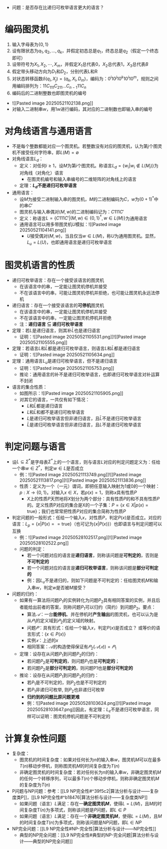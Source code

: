 - 问题：是否存在比递归可枚举语言更大的语言？
# 编码图灵机
1. 输入字母表为$\{0,1\}$
2. 设有限状态为$q_1,q_2,…,q_k$，并假定初态总是$q_1$，终态总是$q_2$（假定一个终态即可）
3. 设带符号为$X_1,X_2,\cdots,X_m$，并假定$X_1$总代表0，$X_2$总代表1，$X_3$总代表$B$
4. 假定带头移动方向为$D_1$和$D_2$，分别代表L和R
5. 对状态转移函数$\delta(q_i,X_j)=(q_k,X_l,D_m)$，编码为：$0^i10^j10^k10^i10^m$，规则之间用编码排列为：$11C_111C_211...C_{n-1}11C_n$
6. 编码后的二进制整数也即图灵机的编号
- ![[Pasted image 20250521102138.png]]
- 对输入二进制串$w$，用$1w$进行编码，其对应的二进制数也即输入串的编号
# 对角线语言与通用语言
- 不是每个整数都能对应一个图灵机。若整数没有对应的图灵机，认为第$j$个图灵机不接受任何字符串，即$L(M)=\emptyset$
- 对角线语言$L_d$：
	- 定义：对任何$i≥1$，设$M$为第$i$个图灵机。称语言$L_d=\{w_i|w_i\notin L(M_i)\}$为对角线（对角化）语言
		- 在图灵机编号和输入串编号的二维矩阵的对角线上的语言
	- 定理：**$L_d$不是递归可枚举语言**
- 通用语言：
	- 设$M$为接受二进制输入串的图灵机，$M$的二进制编码为$C$，$w$为$(0+1)^*$中的串$C'$
	- 图灵机与输入串偶对$(M,w)$的二进制编码记为：$C111C'$
	- 定义：称语言$L=\{C111C' |(M, w) ∈\{0,1\}^*,w\in L(M)\}$为通用语言
	- 通用语言可以用多带图灵机$U$模拟：![[Pasted image 20250521104141.png]]
		- $U$接受偶对$(M,w)$，当且仅当$w\in L(M)$，称$U$为通用图灵机。显然，$L_u=L(U)$，也即通用语言是递归可枚举语言
# 图灵机语言的性质
- 递归可枚举语言：存在一个接受该语言的图灵机
	- 在该语言中的串，一定能让图灵机停机并接受
	- 不在该语言中的串，可能让图灵机停机并拒绝，也可能让图灵机永远法停机
- 递归语言：存在一个接受该语言的**可停机**图灵机
	- 在该语言中的串，一定能让图灵机停机并接受
	- 不在该语言中的串，一定能让图灵机停机并拒绝
	- 注：**递归语言 $\subseteq$ 递归可枚举语言**
- 定理：若$L$是递归语言，则其补$\bar{L}$也是递归语言
	- 证明：![[Pasted image 20250521105531.png]]![[Pasted image 20250521105555.png]]
- 定理：若语言$L$和$\bar L$都是递归可枚举语言，则语言$L$和$\bar L$都是递归语言
	- 证明：![[Pasted image 20250521105634.png]]
- 定理：通用语言$L_u$是递归可枚举语言，但不是递归语言
	- 证明：![[Pasted image 20250521105753.png]]
	- 推论：通用语言的补不是递归可枚举语言，也即递归可枚举语言对补运算不封闭
- 语言的集合性质：
	- 如图所示：![[Pasted image 20250521105905.png]]
	- 对其它的语言，一共仅有如下情况：
		- $L$和$\bar L$都是递归语言
		- $L$和$\bar L$和都不是递归可枚举语言
		- $L$是递归可枚举语言但非递归语言，且$\bar L$不是递归可枚举语言
		- $\bar L$是递归可枚举语言但非递归语言，且$L$不是递归可枚举语言
# 判定问题与语言
- 设$L\subseteq \Sigma^*$是字母表$\Sigma^*$上的一个语言，则与语言$L$对应的判定问题定义为：任给一个串$w∈Z^*$，判定$w∈L$是否成立
	- 例：![[Pasted image 20250521113749.png]]![[Pasted image 20250521113817.png]]![[Pasted image 20250521113836.png]]
	- 性质：定义为一个（一元）谓词，即把任意输入映射为1或0的一个映射：$p: X\rightarrow\{0,1\}$。对输入$x\in X$，若$p(x)=1$，则称$x$具有性质$P$
		- $X$上的性质$P$天然地将$X$划分为两个部分：具有性质$P$的和不具有性质$P$的。定义性质P对应的集合是X的一个子集：$P=\{x \in X |p(x) = \text{true}\}$；我们也常常把性质$P$对应的集合简称为性质$P$
- 判定问题的一般形式：任给一个输入$x$，对性质$P$，判定$P(x)$是否成立。对应的语言：$L_p= \{x | P(x) == \text{true}\}$（也可记为$\{x|P(x)\}$）也即语言与判定问题可以互换
	- 例：![[Pasted image 20250528102517.png]]![[Pasted image 20250528102522.png]]
	- 问题的判定：
		- 若一个问题对应的语言是**递归语言**，则称该问题是**可判定的**，否则是**不可判定的**
		- 若一个问题对应的语言是**递归可枚举语言**，则称该问题是**部分可判定的**
		- 例：因$L_u$不是递归的，则如下问题是不可判定的：任给图灵机$M$和输入串$w$，判定$w$是否被$M$接受？ 
- 问题的归约：
	- 如果有一算法将问题$P_1$的实例转化为问题$P_2$具有相同答案的实例，并且后者能给出前者的答案，则称问题$P_1$可以归约（简约）到问题$P_2$。要点：
		- 算法$𝒜$：一台**能停机**、并在停机时**产生输出**的图灵机，也可以认为是从$𝑃_1$的定义域到$𝑃_2$的定义域的映射。
		- 问题$𝑃$：具有形式：任给一个输入$x$，判定$P(x)$是否成立？ 或等价的语言形式：$\{ x\in P(x) \}$ 
		- 实例$𝑥$：上述的$x$ 
		- 相同答案：𝒜的构造使得保证有$𝑃_2( 𝒜 (𝑥) ) =𝑃_1$
	- 定理：设存在从问题$P_1$到问题$P_2$的归约：
		- 若问题$P_2$是**可判定的**，则问题$P_1$也是**可判定的**；
		- 若问题$P_2$是**部分可判定的**，则问题P1也是**部分可判定的**
	- 推论：设存在从问题$P_1$到问题$P_2$的归约：
		- 若$P_1$是不可判定的，则$P_2$也是不可判定的
		- 若$P_1$非递归可枚举, 则$P_2$也非递归可枚举
		- **归约到的问题比原问题更难**
		- 例：![[Pasted image 20250528103624.png]]![[Pasted image 20250528103647.png]]因此，有定理：$L_e$不是递归可枚举语言，同样可以证明：图灵机停机问题是不可判定的
# 计算复杂性问题
- 复杂度：
	- 图灵机的时间复杂度：如果对任何长为$n$的输入串$w$，图灵机$M$可以在最多$T(n)$移动步停机，则称图灵机$M$的时间复杂度为$T(n)$
	- 非确定图灵机的时间复杂度：若对任何长为$n$的输入串$w$，非确定图灵机$M$的任何一个转移序列，可以最多$T(n)$个移动步停机，则称非确定图灵机$M$的复杂度为$T(n)$
- P问题与NP问题：参考：[[L9 NP完全性#^39f5c2|算法分析与设计——复杂度类P]]，[[L9 NP完全性#^b18476|算法分析与设计——复杂度类NP]]
	- 如果问题（语言）$L$满足：存在一**确定图灵机$M$**，使得$L=L(M)$，且$M$的时间复杂度T$(n)$为多项式，则称该问题是$P$问题，即$L\in P$
	- 如果问题（语言）$L$满足：存在一个**非确定图灵机$M$**，使得$L=L(M)$，且$M$的时间复杂度$T(n)$为多项式，则称该问题是$NP$问题，即$L\in NP$
- NP完全问题：[[L9 NP完全性#NP-完全性|算法分析与设计——NP完全性]]
	- 典型的NP完全问题：[[L9 NP完全性#典型的NP-完全问题|算法分析与设计——典型的NP完全问题]]